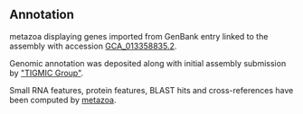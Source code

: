 **Annotation**
----------

metazoa displaying genes imported from GenBank entry linked to the assembly with accession [GCA\_013358835.2](http://www.ebi.ac.uk/ena/data/view/GCA_013358835.2).

Genomic annotation was deposited along with initial assembly submission by ["TIGMIC Group"](URL_GOES_HERE).

Small RNA features, protein features, BLAST hits and cross-references have been
computed by [metazoa](https://metazoa.ensembl.org/info/genome/annotation/index.html).
